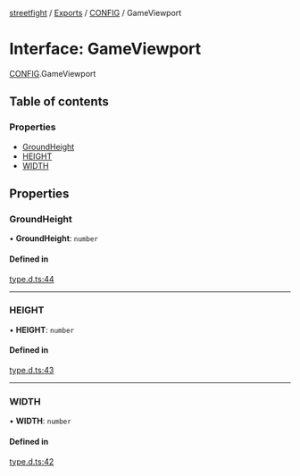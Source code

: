 [streetfight](../README.md) / [Exports](../modules.md) / [CONFIG](../modules/CONFIG.md) / GameViewport

# Interface: GameViewport

[CONFIG](../modules/CONFIG.md).GameViewport

## Table of contents

### Properties

- [GroundHeight](CONFIG.GameViewport.md#groundheight)
- [HEIGHT](CONFIG.GameViewport.md#height)
- [WIDTH](CONFIG.GameViewport.md#width)

## Properties

### GroundHeight

• **GroundHeight**: `number`

#### Defined in

[type.d.ts:44](https://github.com/yan-930521/yan-930521.github.io/blob/7eab074/src/type.d.ts#L44)

___

### HEIGHT

• **HEIGHT**: `number`

#### Defined in

[type.d.ts:43](https://github.com/yan-930521/yan-930521.github.io/blob/7eab074/src/type.d.ts#L43)

___

### WIDTH

• **WIDTH**: `number`

#### Defined in

[type.d.ts:42](https://github.com/yan-930521/yan-930521.github.io/blob/7eab074/src/type.d.ts#L42)

